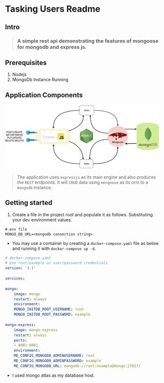 # Tasking Users Readme

## Intro

> ### A simple rest api demonstrating the features of mongoose for mongodb and express js.

## Prerequisites

1. Nodejs
2. MongoDb Instance Running

## Application Components

![Tasking Users Components](./assets/tasking-users-tech-stack.jpg)

> The application uses `expressjs` as its main engine and also produces the `REST` endpoints. It will `CRUD` data using `mongoose` as its orm to a `mongodb` instance.

## Getting started

1. Create a file in the project root and populate it as follows. Substituting your dev environment values.

```env
#.env file
MONGO_DB_URL=<mongodb connection string>
```

- You may use a container by creating a `docker-compose.yaml` file as below and running it with `docker-compose up -d`.
  
```yaml
# docker-compose.yaml
# Use root/example as user/password credentials
version: '3.1'

services:

mongo:
    image: mongo
    restart: always
    environment:
    MONGO_INITDB_ROOT_USERNAME: root
    MONGO_INITDB_ROOT_PASSWORD: example

mongo-express:
    image: mongo-express
    restart: always
    ports:
    - 8081:8081
    environment:
    ME_CONFIG_MONGODB_ADMINUSERNAME: root
    ME_CONFIG_MONGODB_ADMINPASSWORD: example
    ME_CONFIG_MONGODB_URL: mongodb://root:example@mongo:27017/
```

- I used mongo atlas as my database host.

    
